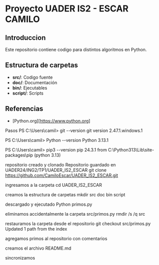 # Proyecto UADER IS2 - ESCAR CAMILO

## Introduccion
Este repositorio contiene codigo para distintos algoritmos en Python.

## Estructura de carpetas
- **src/**: Codigo fuente
- **doc/**: Documentación
- **bin/**: Ejecutables
- **script/**: Scripts

## Referencias
- [Python.org][https://www.python.org]


Pasos
PS C:\Users\camil> git --version
git version 2.47.1.windows.1

PS C:\Users\camil> Python --version
Python 3.13.1

PS C:\Users\camil> pip3  --version
pip 24.3.1 from C:\Python313\Lib\site-packages\pip (python 3.13)

repositorio creado y clonado
Repositorio guardado en UADER24/ING2/TP1/UADER_IS2_ESCAR
git clone <https://github.com/CamiloEscar/UADER_IS2_ESCAR.git>

ingresamos a la carpeta
cd UADER_IS2_ESCAR

creamos la estructura de carpetas
mkdir src doc bin script

descargado y ejecutado
Python primos.py

eliminamos accidentalmente la carpeta src/primos.py
rmdir /s /q src

restauramos la carpeta desde el repositorio
git checkout src/primos.py
Updated 1 path from the index

agregamos primos al repositorio con comentarios

creamos el archivo README.md

sincronizamos

